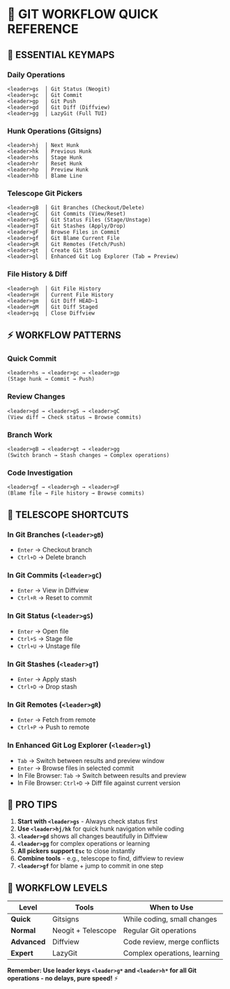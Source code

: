 # 🎯 GIT WORKFLOW QUICK REFERENCE

## 🚀 **ESSENTIAL KEYMAPS**

### **Daily Operations**
```
<leader>gs  │ Git Status (Neogit)
<leader>gc  │ Git Commit
<leader>gp  │ Git Push
<leader>gd  │ Git Diff (Diffview)
<leader>gg  │ LazyGit (Full TUI)
```

### **Hunk Operations (Gitsigns)**
```
<leader>hj  │ Next Hunk
<leader>hk  │ Previous Hunk
<leader>hs  │ Stage Hunk
<leader>hr  │ Reset Hunk
<leader>hp  │ Preview Hunk
<leader>hb  │ Blame Line
```

### **Telescope Git Pickers**
```
<leader>gB  │ Git Branches (Checkout/Delete)
<leader>gC  │ Git Commits (View/Reset)
<leader>gS  │ Git Status Files (Stage/Unstage)
<leader>gT  │ Git Stashes (Apply/Drop)
<leader>gF  │ Browse Files in Commit
<leader>gf  │ Git Blame Current File
<leader>gR  │ Git Remotes (Fetch/Push)
<leader>gt  │ Create Git Stash
<leader>gl  │ Enhanced Git Log Explorer (Tab = Preview)
```

### **File History & Diff**
```
<leader>gh  │ Git File History
<leader>gH  │ Current File History
<leader>gm  │ Git Diff HEAD~1
<leader>gM  │ Git Diff Staged
<leader>gq  │ Close Diffview
```

## ⚡ **WORKFLOW PATTERNS**

### **Quick Commit**
```
<leader>hs → <leader>gc → <leader>gp
(Stage hunk → Commit → Push)
```

### **Review Changes**
```
<leader>gd → <leader>gS → <leader>gC
(View diff → Check status → Browse commits)
```

### **Branch Work**
```
<leader>gB → <leader>gt → <leader>gg
(Switch branch → Stash changes → Complex operations)
```

### **Code Investigation**
```
<leader>gf → <leader>gh → <leader>gF
(Blame file → File history → Browse commits)
```

## 🎨 **TELESCOPE SHORTCUTS**

### **In Git Branches (`<leader>gB`)**
- `Enter` → Checkout branch
- `Ctrl+D` → Delete branch

### **In Git Commits (`<leader>gC`)**
- `Enter` → View in Diffview
- `Ctrl+R` → Reset to commit

### **In Git Status (`<leader>gS`)**
- `Enter` → Open file
- `Ctrl+S` → Stage file
- `Ctrl+U` → Unstage file

### **In Git Stashes (`<leader>gT`)**
- `Enter` → Apply stash
- `Ctrl+D` → Drop stash

### **In Git Remotes (`<leader>gR`)**
- `Enter` → Fetch from remote
- `Ctrl+P` → Push to remote

### **In Enhanced Git Log Explorer (`<leader>gl`)**
- `Tab` → Switch between results and preview window
- `Enter` → Browse files in selected commit
- In File Browser: `Tab` → Switch between results and preview
- In File Browser: `Ctrl+D` → Diff file against current version

## 🌟 **PRO TIPS**

1. **Start with `<leader>gs`** - Always check status first
2. **Use `<leader>hj/hk`** for quick hunk navigation while coding
3. **`<leader>gd`** shows all changes beautifully in Diffview
4. **`<leader>gg`** for complex operations or learning
5. **All pickers support `Esc`** to close instantly
6. **Combine tools** - e.g., telescope to find, diffview to review
7. **`<leader>gf`** for blame + jump to commit in one step

## 🎯 **WORKFLOW LEVELS**

| Level | Tools | When to Use |
|-------|--------|-------------|
| **Quick** | Gitsigns | While coding, small changes |
| **Normal** | Neogit + Telescope | Regular Git operations |
| **Advanced** | Diffview | Code review, merge conflicts |
| **Expert** | LazyGit | Complex operations, learning |

**Remember: Use leader keys `<leader>g*` and `<leader>h*` for all Git operations - no delays, pure speed!** ⚡
